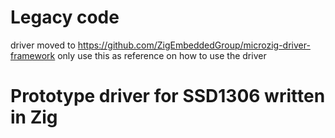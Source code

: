 # Legacy code
driver moved to 
https://github.com/ZigEmbeddedGroup/microzig-driver-framework only use this as reference on how to use the driver
# Prototype driver for SSD1306 written in Zig
